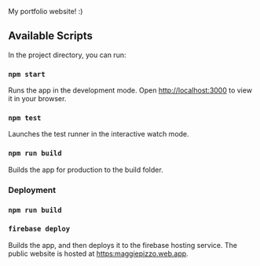 My portfolio website! :)

## Available Scripts

In the project directory, you can run:

### `npm start`

Runs the app in the development mode.
Open [http://localhost:3000](http://localhost:3000) to view it in your browser.

### `npm test`

Launches the test runner in the interactive watch mode.

### `npm run build`

Builds the app for production to the build folder.

### Deployment

### `npm run build`
### `firebase deploy`

Builds the app, and then deploys it to the firebase hosting service. The public website is hosted at [https:maggiepizzo.web.app](https://maggiepizzo.web.app).
